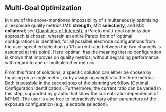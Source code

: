 ## Multi-Goal Optimization

In view of the above-mentioned impossibility of simultaneously optimizing all exposure quality metrics (M1: **strength**, M2: **selectivity**, and M3: **collateral**; see [Quantities-of-Interest](/docs/background/electromagnetic_modeling/quantities_of_interest.md)), a Pareto multi-goal optimization approach is chosen, wherein an entire Pareto front of ‘optimal’ configurations is identified, for all possible electrode configurations from the user-specified selection (a 1:1 current ratio between the two channels is assumed at this point). Here ‘optimal’ has the meaning that no configuration is known that improves on quality metrics, without degrading performance with regard to one or multiple other metrics.

From this front of solutions, a specific solution can either be chosen by focusing on a single metric, or by assigning weights to the three metrics. Both is possible in the second step of the planning workflow (Optimal Configuration Identification). Furthermore, the current ratio can be varied in this step, supported by graphs that show the current-ratio-dependence of M1–M3. The user is also free to interactively vary other parameters of the exposure configuration (e.g., electrode selection).
